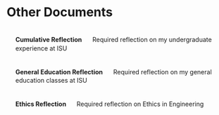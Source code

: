 # Other Documents

<a href="/docs/example.pdf"><strong>Cumulative Reflection</strong> Required reflection on my undergraduate experience at ISU</a>
<a href="/docs/example.pdf"><strong>General Education Reflection</strong> Required reflection on my general education classes at ISU</a>
<a href="/docs/example.pdf"><strong>Ethics Reflection</strong> Required reflection on Ethics in Engineering</a>

<style scoped lang="less">
ul {
  list-style-type: '>';
}

a {
  display: block;
  text-decoration: none;
  color: var(--text-color);
  padding: 17.2px 20px;
  width: calc(100% - 40px);
  line-height: 1.4;

  strong {
    margin-right: 20px;
    margin-bottom: 10px;
    color: var(--text-strong);
  }

  &:hover {
    background-color: var(--background-hover);
    //box-shadow: 0 0 3px 0 black;
    border-radius: 10px;
  }
}
</style>